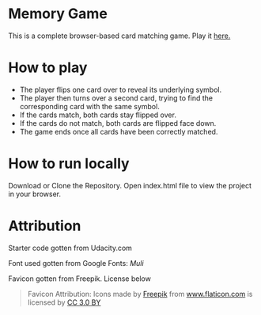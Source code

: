 # Memory Game

This is a complete browser-based card matching game. Play it [here.](http://naeema.design/Memory-Game/)

# How to play

* The player flips one card over to reveal its underlying symbol.
* The player then turns over a second card, trying to find the corresponding card with the same symbol.
* If the cards match, both cards stay flipped over.
* If the cards do not match, both cards are flipped face down.
* The game ends once all cards have been correctly matched.

# How to run locally
Download or Clone the Repository.
Open index.html file to view the project in your browser.

# Attribution
Starter code gotten from Udacity.com

Font used gotten from Google Fonts: _Muli_

Favicon gotten from Freepik. License below

>Favicon Attribution: Icons made by <a href="http://www.freepik.com" title="Freepik">Freepik</a> from <a href="https://www.flaticon.com/" title="Flaticon">www.flaticon.com</a> is licensed by <a href="http://creativecommons.org/licenses/by/3.0/" title="Creative Commons BY 3.0" target="_blank">CC 3.0 BY</a>
